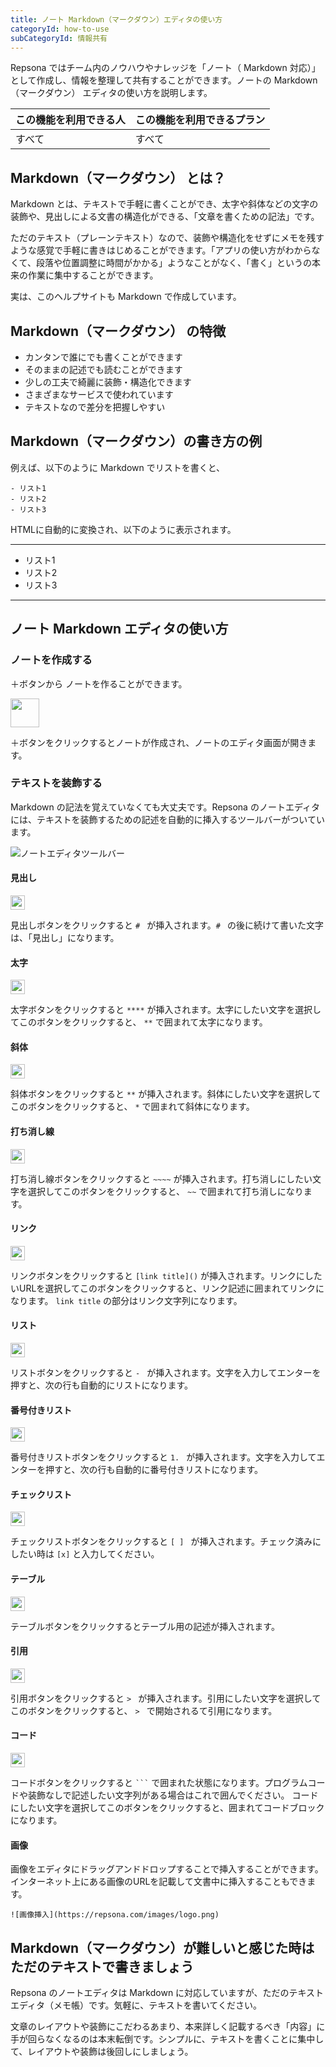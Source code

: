 ```yaml
---
title: ノート Markdown（マークダウン）エディタの使い方
categoryId: how-to-use
subCategoryId: 情報共有
---
```


Repsona ではチーム内のノウハウやナレッジを「ノート（ Markdown 対応）」として作成し、情報を整理して共有することができます。ノートの Markdown（マークダウン） エディタの使い方を説明します。

|この機能を利用できる人|この機能を利用できるプラン|
|---|---|
|すべて|すべて|

## Markdown（マークダウン） とは？

Markdown とは、テキストで手軽に書くことができ、太字や斜体などの文字の装飾や、見出しによる文書の構造化ができる、「文章を書くための記法」です。

ただのテキスト（プレーンテキスト）なので、装飾や構造化をせずにメモを残すような感覚で手軽に書きはじめることができます。「アプリの使い方がわからなくて、段落や位置調整に時間がかかる」ようなことがなく、「書く」というの本来の作業に集中することができます。

実は、このヘルプサイトも Markdown で作成しています。

## Markdown（マークダウン） の特徴

- カンタンで誰にでも書くことができます
- そのままの記述でも読むことができます
- 少しの工夫で綺麗に装飾・構造化できます
- さまざまなサービスで使われています
- テキストなので差分を把握しやすい

## Markdown（マークダウン）の書き方の例

例えば、以下のように Markdown でリストを書くと、

```text
- リスト1
- リスト2
- リスト3
```
HTMLに自動的に変換され、以下のように表示されます。

---
- リスト1
- リスト2
- リスト3
---

## ノート Markdown エディタの使い方

### ノートを作成する

＋ボタンから ノートを作ることができます。

<img src="/images/help/create-button.png" width="46">

＋ボタンをクリックするとノートが作成され、ノートのエディタ画面が開きます。

### テキストを装飾する

Markdown の記法を覚えていなくても大丈夫です。Repsona のノートエディタには、テキストを装飾するための記述を自動的に挿入するツールバーがついています。

![ノートエディタツールバー](/images/help/markdown-editor-toolbar.png)

#### 見出し

<img src="/images/help/note-editor-toolbar-h.png" width="23">

見出しボタンをクリックすると `# ` が挿入されます。`# ` の後に続けて書いた文字は、「見出し」になります。

#### 太字

<img src="/images/help/note-editor-toolbar-b.png" width="23">

太字ボタンをクリックすると `****` が挿入されます。太字にしたい文字を選択してこのボタンをクリックすると、 `**` で囲まれて太字になります。

#### 斜体

<img src="/images/help/note-editor-toolbar-i.png" width="23">

斜体ボタンをクリックすると `**` が挿入されます。斜体にしたい文字を選択してこのボタンをクリックすると、 `*` で囲まれて斜体になります。

#### 打ち消し線

<img src="/images/help/note-editor-toolbar-s.png" width="23">

打ち消し線ボタンをクリックすると `~~~~` が挿入されます。打ち消しにしたい文字を選択してこのボタンをクリックすると、 `~~` で囲まれて打ち消しになります。

#### リンク

<img src="/images/help/note-editor-toolbar-link.png" width="23">

リンクボタンをクリックすると `[link title]()` が挿入されます。リンクにしたいURLを選択してこのボタンをクリックすると、リンク記述に囲まれてリンクになります。 `link title` の部分はリンク文字列になります。

#### リスト

<img src="/images/help/note-editor-toolbar-list.png" width="23">

リストボタンをクリックすると `- ` が挿入されます。文字を入力してエンターを押すと、次の行も自動的にリストになります。

#### 番号付きリスト

<img src="/images/help/note-editor-toolbar-number.png" width="23">

番号付きリストボタンをクリックすると `1. ` が挿入されます。文字を入力してエンターを押すと、次の行も自動的に番号付きリストになります。

#### チェックリスト

<img src="/images/help/note-editor-toolbar-check.png" width="23">

チェックリストボタンをクリックすると `[ ] ` が挿入されます。チェック済みにしたい時は `[x]` と入力してください。

#### テーブル

<img src="/images/help/note-editor-toolbar-table.png" width="23">

テーブルボタンをクリックするとテーブル用の記述が挿入されます。

#### 引用

<img src="/images/help/note-editor-toolbar-q.png" width="23">

引用ボタンをクリックすると `> ` が挿入されます。引用にしたい文字を選択してこのボタンをクリックすると、 `> ` で開始されるて引用になります。

#### コード

<img src="/images/help/note-editor-toolbar-code.png" width="23">

コードボタンをクリックすると <code>```</code> で囲まれた状態になります。プログラムコードや装飾なしで記述したい文字列がある場合はこれで囲んでください。 コードにしたい文字を選択してこのボタンをクリックすると、囲まれてコードブロックになります。

#### 画像

画像をエディタにドラッグアンドドロップすることで挿入することができます。インターネット上にある画像のURLを記載して文書中に挿入することもできます。

```
![画像挿入](https://repsona.com/images/logo.png)
```

## Markdown（マークダウン）が難しいと感じた時はただのテキストで書きましょう

Repsona のノートエディタは Markdown に対応していますが、ただのテキストエディタ（メモ帳）です。気軽に、テキストを書いてください。

文章のレイアウトや装飾にこだわるあまり、本来詳しく記載するべき「内容」に手が回らなくなるのは本末転倒です。シンプルに、テキストを書くことに集中して、レイアウトや装飾は後回しにしましょう。
